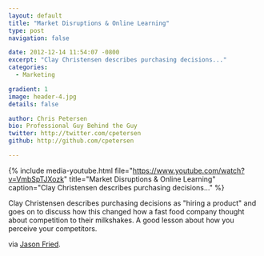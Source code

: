```yaml
---
layout: default
title: "Market Disruptions & Online Learning"
type: post
navigation: false

date: 2012-12-14 11:54:07 -0800
excerpt: "Clay Christensen describes purchasing decisions..."
categories:
  - Marketing

gradient: 1
image: header-4.jpg
details: false

author: Chris Petersen
bio: Professional Guy Behind the Guy
twitter: http://twitter.com/cpetersen
github: http://github.com/cpetersen

---
```


{% include media-youtube.html file="https://www.youtube.com/watch?v=VmbSpTJXozk" title="Market Disruptions & Online Learning" caption="Clay Christensen describes purchasing decisions..." %}

Clay Christensen describes purchasing decisions as "hiring a product" and goes on to discuss how this changed how a fast food company thought about competition to their milkshakes. A good lesson about how you perceive your competitors.

via  [Jason Fried](https://twitter.com/jasonfried/status/279638214829023232).
